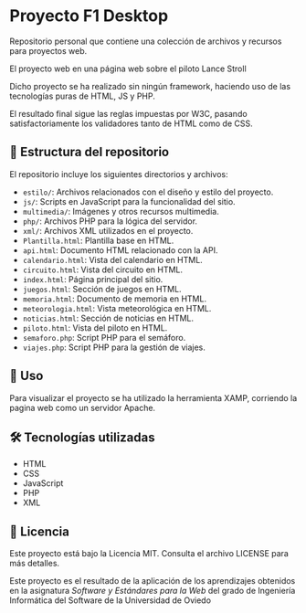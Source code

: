# Proyecto F1 Desktop

Repositorio personal que contiene una colección de archivos y recursos para proyectos web.

El proyecto web  en una página web sobre el piloto Lance Stroll

Dicho proyecto se ha realizado sin ningún framework, haciendo uso de las tecnologías puras de HTML, JS y PHP.

El resultado final sigue las reglas impuestas por W3C, pasando satisfactoriamente los validadores tanto de HTML como de CSS.

## 📁 Estructura del repositorio

El repositorio incluye los siguientes directorios y archivos:

* `estilo/`: Archivos relacionados con el diseño y estilo del proyecto.
* `js/`: Scripts en JavaScript para la funcionalidad del sitio.
* `multimedia/`: Imágenes y otros recursos multimedia.
* `php/`: Archivos PHP para la lógica del servidor.
* `xml/`: Archivos XML utilizados en el proyecto.
* `Plantilla.html`: Plantilla base en HTML.
* `api.html`: Documento HTML relacionado con la API.
* `calendario.html`: Vista del calendario en HTML.
* `circuito.html`: Vista del circuito en HTML.
* `index.html`: Página principal del sitio.
* `juegos.html`: Sección de juegos en HTML.
* `memoria.html`: Documento de memoria en HTML.
* `meteorologia.html`: Vista meteorológica en HTML.
* `noticias.html`: Sección de noticias en HTML.
* `piloto.html`: Vista del piloto en HTML.
* `semaforo.php`: Script PHP para el semáforo.
* `viajes.php`: Script PHP para la gestión de viajes.

## 🚀 Uso

Para visualizar el proyecto se ha utilizado la herramienta XAMP, corriendo la pagina web como un servidor Apache.

## 🛠️ Tecnologías utilizadas

- HTML
- CSS
- JavaScript
- PHP
- XML

## 📄 Licencia

Este proyecto está bajo la Licencia MIT. Consulta el archivo LICENSE para más detalles.


Este proyecto es el resultado de la aplicación de los aprendizajes obtenidos en la asignatura *Software y Estándares para la Web* del grado de Ingeniería Informática del Software de la Universidad de Oviedo

